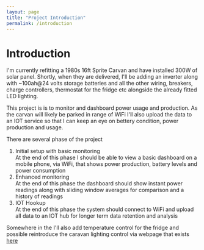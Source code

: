 ```yaml
---
layout: page
title: "Project Introduction"
permalink: /introduction
---
```


# Introduction

I'm currently refitting a 1980s 16ft Sprite Carvan and have installed 300W of solar panel. Shortly, when they are delivered, I'll be adding an inverter along with ~100ah@24 volts storage batteries and all the other wiring, breakers, charge controllers, thermostat for the fridge etc alongside the already fitted LED lighting.

This project is is to monitor and dashboard power usage and production. As the carvan will likely be parked in range of WiFi I'll also upload the data to an IOT service so that I can keep an eye on bettery condition, power production and usage.

There are several phase of the project
1. Initial setup with basic monitoring  
At the end of this phase I should be able to view a basic dashboard on a mobile phone, via WiFi, that shows power production, battery levels and power consumption
1. Enhanced monitoring  
At the end of this phase the dashboard should show instant power readings along with sliding window averages for comparison and a history of readings
1. IOT Hookup  
At the end of this phase the system should connect to WiFi and upload all data to an IOT hub for longer term data retention and analysis


Somewhere in the I'll also add temperature control for the fridge and possible reintroduce the caravan lighting control via webpage that exists [here](https://github.com/ScollyNZ/nz.co.scoltock.caravan/)


